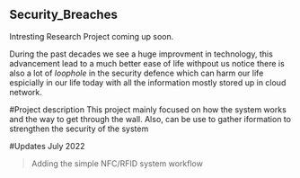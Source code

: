 ## Security_Breaches
Intresting Research Project coming up soon.

During the past decades we see a huge improvment in technology, this advancement lead to a much better ease of life withpout us notice there is also a lot of *loophole* in the security defence which can harm our life espicially in our life today with all the information mostly stored up in cloud network.

#Project description
This project mainly focused on how the system works and the way to get through the wall. Also, can be use to gather iformation to strengthen the security of the system

#Updates
July 2022
>Adding the simple NFC/RFID system workflow 

